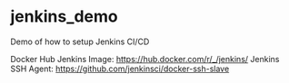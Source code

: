 # jenkins_demo
Demo of how to setup Jenkins CI/CD

Docker Hub Jenkins Image: https://hub.docker.com/r/_/jenkins/
Jenkins SSH Agent: https://github.com/jenkinsci/docker-ssh-slave
